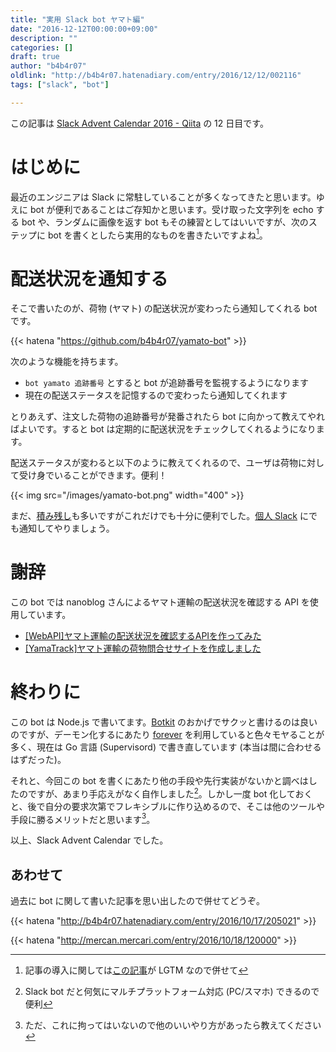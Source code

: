```yaml
---
title: "実用 Slack bot ヤマト編"
date: "2016-12-12T00:00:00+09:00"
description: ""
categories: []
draft: true
author: "b4b4r07"
oldlink: "http://b4b4r07.hatenadiary.com/entry/2016/12/12/002116"
tags: ["slack", "bot"]

---
```


この記事は [Slack Advent Calendar 2016 - Qiita](http://qiita.com/advent-calendar/2016/slack) の 12 日目です。

# はじめに

最近のエンジニアは Slack に常駐していることが多くなってきたと思います。ゆえに bot が便利であることはご存知かと思います。受け取った文字列を echo する bot や、ランダムに画像を返す bot もその練習としてはいいですが、次のステップに bot を書くとしたら実用的なものを書きたいですよね[^1]。

# 配送状況を通知する

そこで書いたのが、荷物 (ヤマト) の配送状況が変わったら通知してくれる bot です。

{{< hatena "https://github.com/b4b4r07/yamato-bot" >}}

次のような機能を持ちます。

- `bot yamato 追跡番号` とすると bot が追跡番号を監視するようになります
- 現在の配送ステータスを記憶するので変わったら通知してくれます

とりあえず、注文した荷物の追跡番号が発番されたら bot に向かって教えてやればよいです。すると bot は定期的に配送状況をチェックしてくれるようになります。

配送ステータスが変わると以下のように教えてくれるので、ユーザは荷物に対して受け身でいることができます。便利！

{{< img src="/images/yamato-bot.png" width="400" >}}

まだ、[積み残し](https://github.com/b4b4r07/yamato-bot#todos)も多いですがこれだけでも十分に便利でした。[個人 Slack](http://qiita.com/saitotak/items/ac0eb7ddc0d8d83cbe91) にでも通知してやりましょう。

# 謝辞

この bot では nanoblog さんによるヤマト運輸の配送状況を確認する API を使用しています。

- [[WebAPI]ヤマト運輸の配送状況を確認するAPIを作ってみた](http://nanoappli.com/blog/archives/603)
- [[YamaTrack]ヤマト運輸の荷物問合せサイトを作成しました](http://nanoappli.com/blog/archives/787)

# 終わりに

この bot は Node.js で書いてます。[Botkit](https://github.com/foreverjs/forever) のおかげでサクッと書けるのは良いのですが、デーモン化するにあたり [forever](https://github.com/foreverjs/forever) を利用していると色々モヤることが多く、現在は Go 言語 (Supervisord) で書き直しています (本当は間に合わせるはずだった)。

それと、今回この bot を書くにあたり他の手段や先行実装がないかと調べはしたのですが、あまり手応えがなく自作しました[^2]。しかし一度 bot 化しておくと、後で自分の要求次第でフレキシブルに作り込めるので、そこは他のツールや手段に勝るメリットだと思います[^3]。

以上、Slack Advent Calendar でした。

## あわせて

過去に bot に関して書いた記事を思い出したので併せてどうぞ。

{{< hatena "http://b4b4r07.hatenadiary.com/entry/2016/10/17/205021" >}}

{{< hatena "http://mercan.mercari.com/entry/2016/10/18/120000" >}}


[^1]: 記事の導入に関しては[この記事](http://blog.kaneshin.co/entry/2016/12/03/162653)が LGTM なので併せて
[^2]: Slack bot だと何気にマルチプラットフォーム対応 (PC/スマホ) できるので便利
[^3]: ただ、これに拘ってはいないので他のいいやり方があったら教えてください
